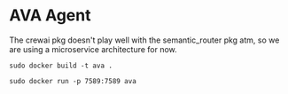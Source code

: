 # AVA Agent

The crewai pkg doesn't play well with the semantic_router pkg atm, so we are using a microservice architecture for now.

```
sudo docker build -t ava .
```

```
sudo docker run -p 7589:7589 ava
```
